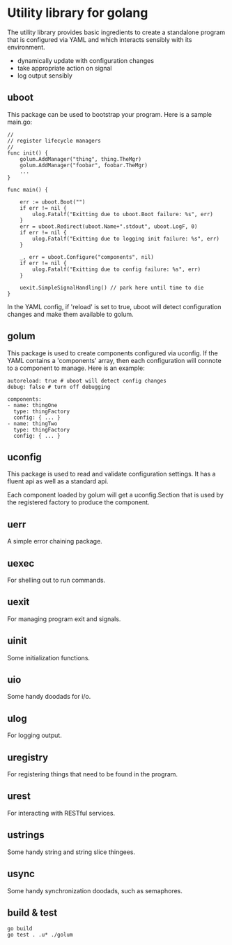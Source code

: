 Utility library for golang
==========================

The utility library provides basic ingredients to create a standalone
program that is configured via YAML and which interacts sensibly with
its environment.
* dynamically update with configuration changes
* take appropriate action on signal
* log output sensibly

uboot
-----

This package can be used to bootstrap your program.  Here is a sample main.go:

    //
    // register lifecycle managers
    //
    func init() {
        golum.AddManager("thing", thing.TheMgr)
        golum.AddManager("foobar", foobar.TheMgr)
        ...
    }
    
    func main() {
    
        err := uboot.Boot("")
        if err != nil {
            ulog.Fatalf("Exitting due to uboot.Boot failure: %s", err)
        }
        err = uboot.Redirect(uboot.Name+".stdout", uboot.LogF, 0)
        if err != nil {
            ulog.Fatalf("Exitting due to logging init failure: %s", err)
        }
    
        _, err = uboot.Configure("components", nil)
        if err != nil {
            ulog.Fatalf("Exitting due to config failure: %s", err)
        }
    
        uexit.SimpleSignalHandling() // park here until time to die
    }

In the YAML config, if 'reload' is set to true, uboot will detect
configuration changes and make them available to golum.

golum
-----

This package is used to create components configured via uconfig.  If the
YAML contains a 'components' array, then each configuration will connote
to a component to manage.  Here is an example:

    autoreload: true # uboot will detect config changes
    debug: false # turn off debugging

    components:
    - name: thingOne
      type: thingFactory
      config: { ... }
    - name: thingTwo
      type: thingFactory
      config: { ... }

uconfig
-------

This package is used to read and validate configuration settings.  It has a
fluent api as well as a standard api.

Each component loaded by golum will get a uconfig.Section that is used by
the registered factory to produce the component.

uerr
----

A simple error chaining package.

uexec
-----

For shelling out to run commands.

uexit
-----

For managing program exit and signals.

uinit
-----

Some initialization functions.

uio
---

Some handy doodads for i/o.

ulog
----

For logging output.

uregistry
---------

For registering things that need to be found in the program.

urest
-----

For interacting with RESTful services.

ustrings
--------

Some handy string and string slice thingees.

usync
-----

Some handy synchronization doodads, such as semaphores.


build & test
------------

    go build
    go test . .u* ./golum
